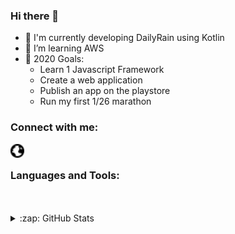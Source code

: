 ### Hi there 👋


- 🔭 I'm currently developing DailyRain using Kotlin
- 🌱 I’m learning AWS 
- 🥅 2020 Goals: 
  - Learn 1 Javascript Framework 
  - Create a web application 
  - Publish an app on the playstore 
  - Run my first 1/26 marathon

### Connect with me:
[<img align="left" alt="mailto:loan.gauchat@hotmail.com" width="22px" src="https://raw.githubusercontent.com/iconic/open-iconic/master/svg/globe.svg" />][email]

<br />

### Languages and Tools:



<br />
<br />

<details>
  <summary>:zap: GitHub Stats</summary>

  <img align="left" alt="LoanGauchat's GitHub Stats" src="https://github-readme-stats.codestackr.vercel.app/api?username=LoanGauchat&show_icons=true&hide_border=true" />

</details>

[email]: mailto:loan.gauchat@hotmail.com
